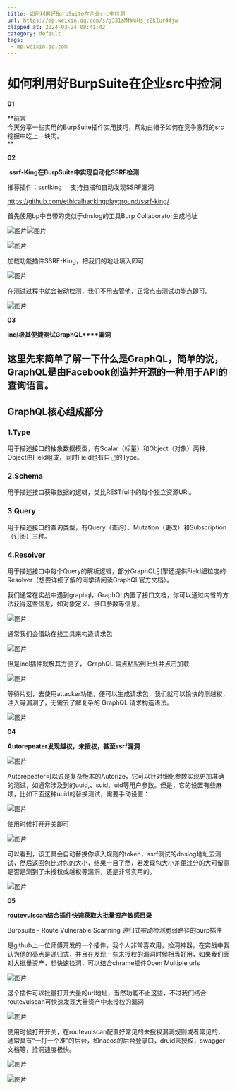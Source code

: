 ```yaml
---
title: 如何利用好BurpSuite在企业src中捡洞
url: https://mp.weixin.qq.com/s/g331aMfWoHs_zZkIur44jw
clipped_at: 2024-03-24 08:41:42
category: default
tags: 
 - mp.weixin.qq.com
---
```



# 如何利用好BurpSuite在企业src中捡洞

**01**

**前言  
今天分享一些实用的BurpSuite插件实用技巧，帮助白帽子如何在竞争激烈的src挖掘中吃上一块肉。  
**

**02**

 **ssrf-King在BurpSuite中实现自动化SSRF检测**

推荐插件：ssrfking     支持扫描和自动发现SSRF漏洞

https://github.com/ethicalhackingplayground/ssrf-king/

首先使用bp中自带的类似于dnslog的工具Burp Collaborator生成地址

![图片](assets/1711240902-0d5dc238a55f5d0f38bc6fe00a16aa41.webp)![图片](assets/1711240902-f77c36c39892e2d4f422c8b208db8a49.webp)

![图片](assets/1711240902-f31934e60ea9608e48581ea21d4f721a.png)

加载功能插件SSRF-King，把我们的地址填入即可

![图片](assets/1711240902-7f5070d1e95127ff7f40a4dad5710595.png)

在测试过程中就会被动检测，我们不用去管他，正常点击测试功能点即可。

![图片](assets/1711240902-7cd1495e21fb12df21ebe394cdf3a10c.webp)

**03**

**inql****极其便捷测试****GraphQL****漏洞**

  

## 这里先来简单了解一下什么是GraphQL，简单的说，GraphQL是由Facebook创造并开源的一种用于API的查询语言。

## GraphQL核心组成部分

### ****1.Type****

用于描述接口的抽象数据模型，有Scalar（标量）和Object（对象）两种，Object由Field组成，同时Field也有自己的Type。

### ****2.Schema****

用于描述接口获取数据的逻辑，类比RESTful中的每个独立资源URI。

### ****3.Query****

用于描述接口的查询类型，有Query（查询）、Mutation（更改）和Subscription（订阅）三种。

### ****4.Resolver****

用于描述接口中每个Query的解析逻辑，部分GraphQL引擎还提供Field细粒度的Resolver（想要详细了解的同学请阅读GraphQL官方文档）。

我们通常在实战中遇到graphql，GraphQL内置了接口文档，你可以通过内省的方法获得这些信息，如对象定义、接口参数等信息。

![图片](assets/1711240902-ae437521ddc51379c092a270bc6294ff.webp)

通常我们会借助在线工具来构造请求包

![图片](assets/1711240902-c1d5a5ef366e72636172752bab675ec6.webp)

但是inql插件就极其方便了， GraphQL 端点粘贴到此处并点击加载

![图片](assets/1711240902-3048f5187867fa56ee87c4cd52143620.webp)

等待片刻，去使用attacker功能，便可以生成请求包，我们就可以愉快的测越权，注入等漏洞了，无需去了解复杂的 GraphQL 请求构造语法。

![图片](assets/1711240902-8a83e1bd92d47ac1104f70e00a09063f.webp)

**04**

**Autorepeater发现越权，未授权，甚至ssrf漏洞**

  

![图片](assets/1711240902-627abc4cfa46432c7a8e256290fb7923.webp)

Autorepeater可以说是复杂版本的Autorize，它可以针对细化参数实现更加准确的测试，如通常涉及到的uuid,、suid、uid等用户参数。但是，它的设置有些麻烦，比如下面这种uuid的替换测试，需要手动设置：

![图片](assets/1711240902-a508da057744ee01e351482c4143c84d.webp)

使用时候打开开关即可

![图片](assets/1711240902-0094795102157e112f670b9187d2bf6b.webp)

可以看到，该工具会自动替换你填入规则的token，ssrf测试的dnslog地址去测试，然后返回包比对包的大小，结果一目了然，若发现包大小差距过分的大可留意是否是测到了未授权或越权等漏洞，还是非常实用的。

  

![图片](assets/1711240902-0da6699b5155772e409b574574a493ed.webp)

  

**05**

**routevulscan结合插件快速获取大批量资产敏感目录**

Burpsuite - Route Vulnerable Scanning 递归式被动检测脆弱路径的burp插件

是github上一位师傅开发的一个插件，我个人非常喜欢用，捡洞神器，在实战中我认为他的亮点是递归式，并且在发现一些未授权的漏洞时候相当好用，如果我们面对大批量资产，想快速捡洞，可以结合chrame插件Open Multiple urls

![图片](assets/1711240902-3a1f3d69ce71854175a629dfb22c7c7d.webp)

  

这个插件可以批量打开大量的url地址，当然功能不止这些，不过我们结合routevulscan可快速发现大量资产中未授权的漏洞

![图片](assets/1711240902-a91dd419aa13af4b7effecdfeffc6070.webp)

使用时候打开开关，在routevulscan配置好常见的未授权漏洞规则或者常见的，通常具有“一打一个准”的后台，如nacos的后台登录口，druid未授权，swagger文档等，捡洞速度极快。

![图片](assets/1711240902-ec97456bf3e41f96ba331c43d0c3fd8d.webp)

![图片](assets/1711240902-4de644f4d9c00ff32a9432dc889f1b72.webp)